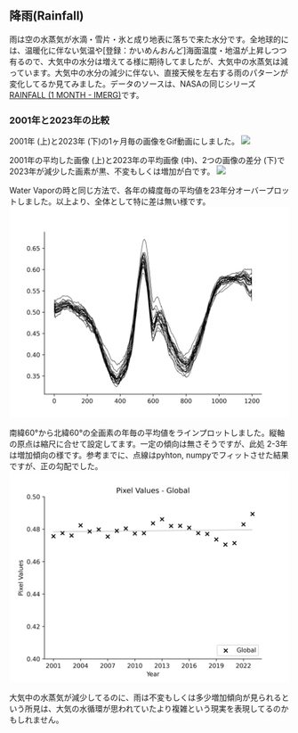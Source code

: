 ## 降雨(Rainfall)

雨は空の水蒸気が水滴・雪片・氷と成り地表に落ちで来た水分です。全地球的には、温暖化に伴ない気温や[登録：かいめんおんど]海面温度・地温が上昇しつつ有るので、大気中の水分は増えてる様に期待してましたが、大気中の水蒸気は減っています。大気中の水分の減少に伴ない、直接天候を左右する雨のパターンが変化してるか見てみました。データのソースは、NASAの同じシリーズ [RAINFALL (1 MONTH - IMERG)](https://neo.gsfc.nasa.gov/view.php?datasetId=GPM_3IMERGM)です。

### 2001年と2023年の比較
2001年 (上)と2023年 (下)の1ヶ月毎の画像をGif動画にしました。
![](Images/rfcomb.gif)

2001年の平均した画像 (上)と2023年の平均画像 (中)、2つの画像の差分 (下)で2023年が減少した画素が黒、不変もしくは増加が白です。
![](Images/rfAverage0122.png)

Water Vaporの時と同じ方法で、各年の緯度毎の平均値を23年分オーバープロットしました。以上より、全体として特に差は無い様です。
![](Images/rfMonthlyProfile.png)

南緯60°から北緯60°の全画素の年毎の平均値をラインプロットしました。縦軸の原点は縮尺に合せて設定してます。一定の傾向は無さそうですが、此処 2-3年は増加傾向の様です。参考までに、点線はpyhton, numpyでフィットさせた結果ですが、正の勾配でした。
![](Images/rfTimeCoursesAnnual.png)

大気中の水蒸気が減少してるのに、雨は不変もしくは多少増加傾向が見られるという所見は、大気の水循環が思われていたより複雑という現実を表現してるのかもしれません。
